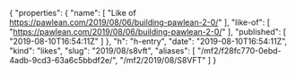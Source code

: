 {
  "properties": {
    "name": [
      "Like of https://pawlean.com/2019/08/06/building-pawlean-2-0/"
    ],
    "like-of": [
      "https://pawlean.com/2019/08/06/building-pawlean-2-0/"
    ],
    "published": [
      "2019-08-10T16:54:11Z"
    ]
  },
  "h": "h-entry",
  "date": "2019-08-10T16:54:11Z",
  "kind": "likes",
  "slug": "2019/08/s8vft",
  "aliases": [
    "/mf2/f28fc770-0ebd-4adb-9cd3-63a6c5bbdf2e/",
    "/mf2/2019/08/S8VFT"
  ]
}
